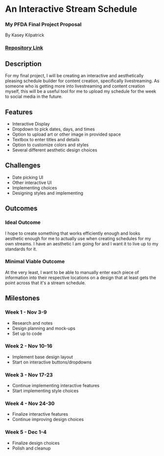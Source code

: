 # An Interactive Stream Schedule
### My PFDA Final Project Proposal
By Kasey Kilpatrick

### [Repository Link](https://github.com/kmk220000/Kasey-Kilpatrick-Final-Project.git)

## Description
For my final project, I will be creating an interactive and aesthetically pleasing schedule builder for content creation, specifically livestreaming. As someone who is getting more into livestreaming and content creation myself, this will be a useful tool for me to upload my schedule for the week to social media in the future.

## Features
- Interactive Display
- Dropdown to pick dates, days, and times
- Option to upload art or other image in provided space
- Textbox to enter titles and details
- Option to customize colors and styles
- Several different aesthetic design choices

## Challenges
- Date picking UI
- Other interactive UI
- Implementing choices
- Designing styles and implementing

## Outcomes
### Ideal Outcome
I hope to create something that works efficiently enough and looks aesthetic enough for me to actually use when creating schedules for my own streams. I have an aesthetic I am going for and I want it to live up to my standards for it.
### Minimal Viable Outcome
At the very least, I want to be able to manually enter each piece of information into their respective locations on a design that at least gets the point across that it's a stream schedule.

## Milestones
### Week 1 - Nov 3-9
- Research and notes
- Design planning and mock-ups
- Set up to code
### Week 2 - Nov 10-16
- Implement base design layout
- Start on interactive buttons/dropdowns
### Week 3 - Nov 17-23
- Continue implementing interactive features
- Start implementing style choices
### Week 4 - Nov 24-30
- Finalize interactive features
- Continue improving design choices
### Week 5 - Dec 1-4
- Finalize design choices
- Polish and cleanup
